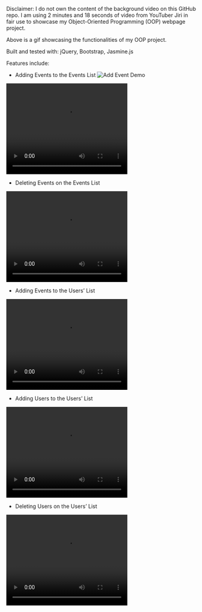 Disclaimer:  I do not own the content of the background video on this GitHub repo. I am using 2 minutes and 18 seconds of video from YouTuber Jiri in fair use to showcase my Object-Oriented Programming (OOP) webpage project. 

Above is a gif showcasing the functionalities of my OOP project. 

Built and tested with: jQuery, Bootstrap, Jasmine.js

Features include: 


- Adding Events to the Events List
![Add Event Demo](AddEvent.gif)
<video width="320" height="240" controls>
  <source src="AddEvent.mov" type="video/mp4">
</video>


- Deleting Events on the Events List
<video width="320" height="240" controls>
  <source src="DeleteEvent.mov" type="video/mp4">
</video>


- Adding Events to the Users’ List
<video width="320" height="240" controls>
  <source src="AddEventToUser.mov" type="video/mp4">
</video>


- Adding Users to the Users’ List
<video width="320" height="240" controls>
  <source src="AddUser.mov" type="video/mp4">
</video>


- Deleting Users on the Users’ List
<video width="320" height="240" controls>
  <source src="DeleteEventfromUser.mov" type="video/mp4">
</video>